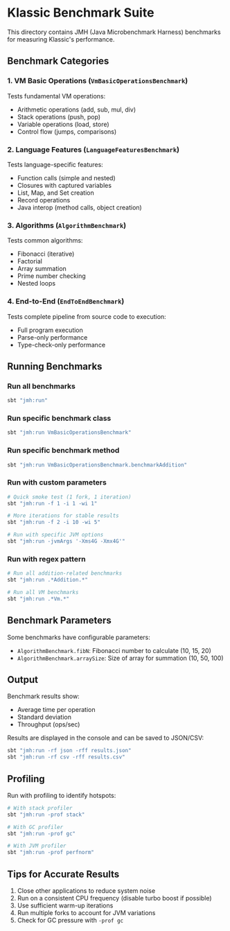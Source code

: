 # Klassic Benchmark Suite

This directory contains JMH (Java Microbenchmark Harness) benchmarks for measuring Klassic's performance.

## Benchmark Categories

### 1. VM Basic Operations (`VmBasicOperationsBenchmark`)
Tests fundamental VM operations:
- Arithmetic operations (add, sub, mul, div)
- Stack operations (push, pop)
- Variable operations (load, store)
- Control flow (jumps, comparisons)

### 2. Language Features (`LanguageFeaturesBenchmark`)
Tests language-specific features:
- Function calls (simple and nested)
- Closures with captured variables
- List, Map, and Set creation
- Record operations
- Java interop (method calls, object creation)

### 3. Algorithms (`AlgorithmBenchmark`)
Tests common algorithms:
- Fibonacci (iterative)
- Factorial
- Array summation
- Prime number checking
- Nested loops

### 4. End-to-End (`EndToEndBenchmark`)
Tests complete pipeline from source code to execution:
- Full program execution
- Parse-only performance
- Type-check-only performance

## Running Benchmarks

### Run all benchmarks
```bash
sbt "jmh:run"
```

### Run specific benchmark class
```bash
sbt "jmh:run VmBasicOperationsBenchmark"
```

### Run specific benchmark method
```bash
sbt "jmh:run VmBasicOperationsBenchmark.benchmarkAddition"
```

### Run with custom parameters
```bash
# Quick smoke test (1 fork, 1 iteration)
sbt "jmh:run -f 1 -i 1 -wi 1"

# More iterations for stable results
sbt "jmh:run -f 2 -i 10 -wi 5"

# Run with specific JVM options
sbt "jmh:run -jvmArgs '-Xms4G -Xmx4G'"
```

### Run with regex pattern
```bash
# Run all addition-related benchmarks
sbt "jmh:run .*Addition.*"

# Run all VM benchmarks
sbt "jmh:run .*Vm.*"
```

## Benchmark Parameters

Some benchmarks have configurable parameters:
- `AlgorithmBenchmark.fibN`: Fibonacci number to calculate (10, 15, 20)
- `AlgorithmBenchmark.arraySize`: Size of array for summation (10, 50, 100)

## Output

Benchmark results show:
- Average time per operation
- Standard deviation
- Throughput (ops/sec)

Results are displayed in the console and can be saved to JSON/CSV:
```bash
sbt "jmh:run -rf json -rff results.json"
sbt "jmh:run -rf csv -rff results.csv"
```

## Profiling

Run with profiling to identify hotspots:
```bash
# With stack profiler
sbt "jmh:run -prof stack"

# With GC profiler
sbt "jmh:run -prof gc"

# With JVM profiler
sbt "jmh:run -prof perfnorm"
```

## Tips for Accurate Results

1. Close other applications to reduce system noise
2. Run on a consistent CPU frequency (disable turbo boost if possible)
3. Use sufficient warm-up iterations
4. Run multiple forks to account for JVM variations
5. Check for GC pressure with `-prof gc`